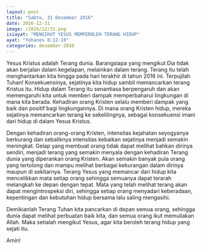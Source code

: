 ```yaml
---
layout: post
title: "Sabtu, 31 Desember 2016"
date: 2016-12-31
image: /2016/12/31.png
isiayat: "MENGIKUT YESUS MEMPEROLEH TERANG HIDUP"
ayat: "Yohanes 8:12-19"
categories: desember-2016
---
```


Yesus Kristus adalah Terang dunia. Barangsiapa yang mengikut Dia tidak akan berjalan dalam kegelapan, melainkan dalam terang. Terang itu telah menghantarkan kita hingga pada hari terakhir di tahun 2016 ini. Terpujilah Tuhan! Konsekuensinya, sejatinya kita hidup sambil memancarkan terang Kristus itu. Hidup dalam Terang itu senantiasa berpengaruh dan akan memengaruhi kita untuk memberi dampak memperbaharui lingkungan di mana kita berada. Kehadiran orang Kristen selalu memberi dampak yang baik dan positif bagi lingkungannya. Di mana orang Kristen hidup, mereka sejatinya memancarkan terang ke sekelilingnya, sebagai konsekuensi imani dari hidup di dalam Yesus Kristus.

Dengan kehadiran orang-orang Kristen, intensitas kejahatan seyogyanya berkurang dan sebaliknya intensitas kebaikan sejatinya menjadi semakin meningkat. Gelap yang membuat orang tidak dapat melihat bahkan dirinya sendiri, menjadi terang yang semakin menyala dengan kehadiran Terang dunia yang diperankan orang Kristen. Akan semakin banyak pula orang yang tertolong dan mampu melihat berbagai kekurangan dalam dirinya maupun di sekitarnya. Terang Yesus yang memancar dari hidup kita mencelikkan mata setiap orang sehingga semuanya dapat terarah melangkah ke depan dengan tepat. Mata yang telah melihat terang akan dapat mengintrospeksi diri, sehingga setiap orang menyadari keberadaan, kepentingan dan kebutuhan hidup bersama lalu saling mengasihi.

Demikianlah Terang Tuhan kita pancarkan di depan semua orang, sehingga dunia dapat melihat perbuatan baik kita, dan semua orang ikut memuliakan Allah. Maka setialah mengikut Yesus, agar kita beroleh terang hidup yang sejati itu.

Amin!